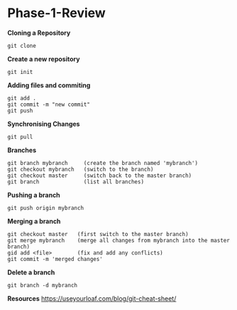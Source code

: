 # Phase-1-Review

**Cloning a Repository**
```
git clone 
```
**Create a new repository**
```
git init
```
**Adding files and commiting**
```
git add .
git commit -m "new commit" 
git push
```

**Synchronising Changes**
```
git pull
```
**Branches**
```
git branch mybranch     (create the branch named 'mybranch')
git checkout mybranch   (switch to the branch)
git checkout master     (switch back to the master branch)
git branch              (list all branches)
```
**Pushing a branch**
```
git push origin mybranch
```
**Merging a branch**
```
git checkout master   (first switch to the master branch)
git merge mybranch    (merge all changes from mybranch into the master branch)
gid add <file>        (fix and add any conflicts)
git commit -m 'merged changes'
```
**Delete a branch**
```
git branch -d mybranch
```

**Resources**
https://useyourloaf.com/blog/git-cheat-sheet/


